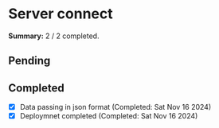 # Server connect 

**Summary:** 2 / 2 completed.

## Pending

## Completed 
- [x] Data passing in json format (Completed: Sat Nov 16 2024)
- [x] Deploymnet completed (Completed: Sat Nov 16 2024)
